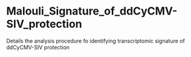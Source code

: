 # Malouli_Signature_of_ddCyCMV-SIV_protection
Details the analysis procedure fo identifying transcriptomic signature of ddCyCMV-SIV protection 

